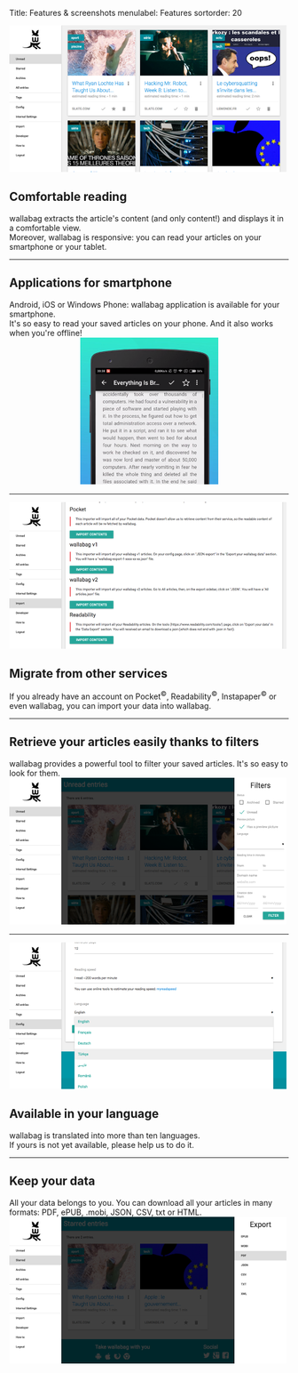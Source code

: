 Title: Features & screenshots
menulabel: Features
sortorder: 20
<div class="row">
  <div class="col-lg-6">
    <img src="/images/features/homepage.png" alt="Homepage" />
  </div>
  <div class="col-lg-6">
    <h2>Comfortable reading</h2>
    wallabag extracts the article's content (and only content!) and displays it in a comfortable view.<br />
    Moreover, wallabag is responsive: you can read your articles on your smartphone or your tablet.
  </div>
</div>
<hr />
<div class="row">
  <div class="col-lg-6">
    <h2>Applications for smartphone</h2>
    Android, iOS or Windows Phone: wallabag application is available for your smartphone. <br />
    It's so easy to read your saved articles on your phone. And it also works when you're offline!
  </div>
  <div class="col-lg-6" style="text-align:center">
    <img src="/images/features/mobile.png" alt="Applications" />
  </div>
</div>
<hr />
<div class="row">
  <div class="col-lg-6">
    <img src="/images/features/imports.png" alt="Imports" />
  </div>
  <div class="col-lg-6">
    <h2>Migrate from other services</h2>
    If you already have an account on Pocket<sup>©</sup>, Readability<sup>©</sup>, Instapaper<sup>©</sup> or even wallabag, you can import your data into wallabag. 
  </div>
</div>
<hr />
<div class="row">
  <div class="col-lg-6">
    <h2>Retrieve your articles easily thanks to filters</h2>
    wallabag provides a powerful tool to filter your saved articles. It's so easy to look for them.  
  </div>
  <div class="col-lg-6">
    <img src="/images/features/filters.png" alt="Filters" />
  </div>
</div>
<hr />
<div class="row">
  <div class="col-lg-6">
    <img src="/images/features/translations.png" alt="Translations" />
  </div>
  <div class="col-lg-6">
    <h2>Available in your language</h2>
    wallabag is translated into more than ten languages.<br />
    If yours is not yet available, please help us to do it. 
  </div>
</div>
<hr />
<div class="row">
  <div class="col-lg-6">
    <h2>Keep your data</h2>
    All your data belongs to you. You can download all your articles in many formats: PDF, ePUB, .mobi, JSON, CSV, txt or HTML. 
  </div>
  <div class="col-lg-6">
    <img src="/images/features/exports.png" alt="Exports" />
  </div>
</div>
